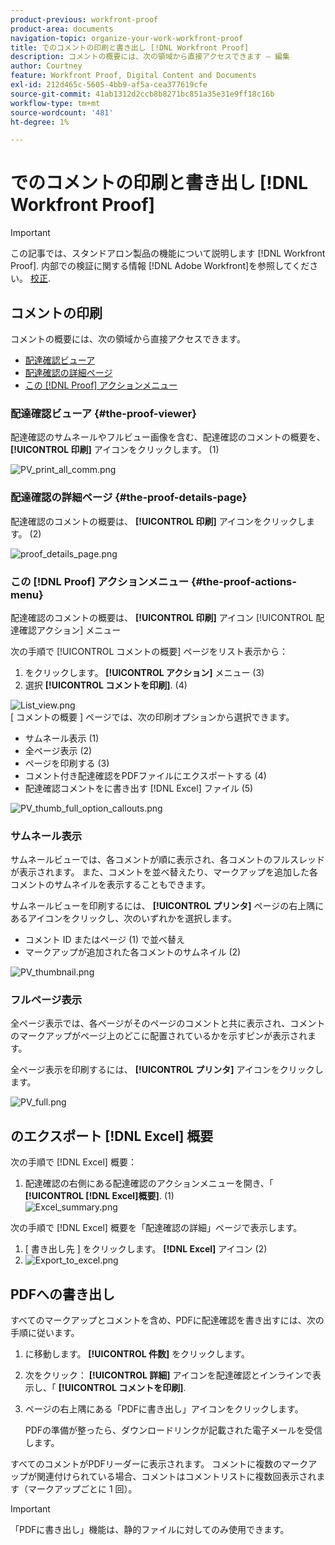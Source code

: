 ```yaml
---
product-previous: workfront-proof
product-area: documents
navigation-topic: organize-your-work-workfront-proof
title: でのコメントの印刷と書き出し [!DNL Workfront Proof]
description: コメントの概要には、次の領域から直接アクセスできます — 編集
author: Courtney
feature: Workfront Proof, Digital Content and Documents
exl-id: 212d465c-5605-4bb9-af5a-cea377619cfe
source-git-commit: 41ab1312d2ccb8b8271bc851a35e31e9ff18c16b
workflow-type: tm+mt
source-wordcount: '481'
ht-degree: 1%

---
```


# でのコメントの印刷と書き出し [!DNL Workfront Proof]

>[!IMPORTANT]
>
>この記事では、スタンドアロン製品の機能について説明します [!DNL Workfront Proof]. 内部での検証に関する情報 [!DNL Adobe Workfront]を参照してください。 [校正](../../../review-and-approve-work/proofing/proofing.md).

## コメントの印刷

コメントの概要には、次の領域から直接アクセスできます。

* [配達確認ビューア](#the-proof-viewer)
* [配達確認の詳細ページ](#the-proof-details-page)
* [この [!DNL Proof] アクションメニュー](#the-proof-actions-menu)

### 配達確認ビューア {#the-proof-viewer}

配達確認のサムネールやフルビュー画像を含む、配達確認のコメントの概要を、 **[!UICONTROL 印刷]** アイコンをクリックします。 (1)

![PV_print_all_comm.png](assets/pv-print-all-comm-350x158.png)

### 配達確認の詳細ページ {#the-proof-details-page}

配達確認のコメントの概要は、 **[!UICONTROL 印刷]** アイコンをクリックします。 (2)

![proof_details_page.png](assets/proof-details-page-350x231.png)

### この [!DNL Proof] アクションメニュー {#the-proof-actions-menu}

配達確認のコメントの概要は、 **[!UICONTROL 印刷]** アイコン [!UICONTROL 配達確認アクション] メニュー

次の手順で [!UICONTROL コメントの概要] ページをリスト表示から：

1. をクリックします。 **[!UICONTROL アクション]** メニュー (3)
1. 選択 **[!UICONTROL コメントを印刷]**. (4)

![List_view.png](assets/list-view-350x155.png)\
[ コメントの概要 ] ページでは、次の印刷オプションから選択できます。

* サムネール表示 (1)
* 全ページ表示 (2)
* ページを印刷する (3)
* コメント付き配達確認をPDFファイルにエクスポートする (4)
* 配達確認コメントをに書き出す [!DNL Excel] ファイル (5)

![PV_thumb_full_option_callouts.png](assets/pv-thumb-full-option-callouts-350x154.png)

### サムネール表示

サムネールビューでは、各コメントが順に表示され、各コメントのフルスレッドが表示されます。 また、コメントを並べ替えたり、マークアップを追加した各コメントのサムネイルを表示することもできます。

サムネールビューを印刷するには、 **[!UICONTROL プリンタ]** ページの右上隅にあるアイコンをクリックし、次のいずれかを選択します。

* コメント ID またはページ (1) で並べ替え
* マークアップが追加された各コメントのサムネイル (2)

![PV_thumbnail.png](assets/pv-thumbnail-350x290.png)

### フルページ表示

全ページ表示では、各ページがそのページのコメントと共に表示され、コメントのマークアップがページ上のどこに配置されているかを示すピンが表示されます。

全ページ表示を印刷するには、 **[!UICONTROL プリンタ]** アイコンをクリックします。

![PV_full.png](assets/pv-full-350x347.png)

## のエクスポート [!DNL Excel] 概要

次の手順で [!DNL Excel] 概要：

1. 配達確認の右側にある配達確認のアクションメニューを開き、「 **[!UICONTROL [!DNL Excel]概要]**. (1)\
   ![Excel_summary.png](assets/excel-summary-350x450.png)

次の手順で [!DNL Excel] 概要を「配達確認の詳細」ページで表示します。

1. [ 書き出し先 ] をクリックします。 **[!DNL Excel]** アイコン (2)
1. ![Export_to_excel.png](assets/export-to-excel-350x185.png)

## PDFへの書き出し

すべてのマークアップとコメントを含め、PDFに配達確認を書き出すには、次の手順に従います。

1. に移動します。 **[!UICONTROL 件数]** をクリックします。
1. 次をクリック： **[!UICONTROL 詳細]** アイコンを配達確認とインラインで表示し、「 **[!UICONTROL コメントを印刷]**.

1. ページの右上隅にある「PDFに書き出し」アイコンをクリックします。

   PDFの準備が整ったら、ダウンロードリンクが記載された電子メールを受信します。

すべてのコメントがPDFリーダーに表示されます。 コメントに複数のマークアップが関連付けられている場合、コメントはコメントリストに複数回表示されます（マークアップごとに 1 回）。

>[!IMPORTANT]
>
>「PDFに書き出し」機能は、静的ファイルに対してのみ使用できます。
